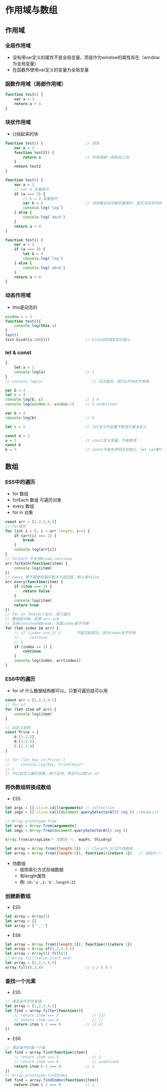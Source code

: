 # 作用域与数组

## 作用域

### 全局作用域

- 没有用var定义的属性不是全局变量，而是作为window的属性存在（window为全局变量）
- 在函数外使用var定义的变量为全局变量

### 函数作用域（局部作用域）

```js
function test() {
    var a = 3
    return a + 4
}
```

### 块状作用域

- {}括起来的块

```js
function test() {                   // 闭包
    var a = 3
    function test2() {
        return a                    // 作用域链一层层向上找
    }
    return test2
}
```

```js
function test() {
    var a = 3
    // var b 变量提升
    if (a === 3) {
        // b = 4 变量提升
        var b = 4                   // 浏览器会自动做变量提升，就无法实现块状作用域
        console.log('log')
    } else {
        console.log('abcd')
    }
    return a + 4
}
```

```js
function test() {
    var a = 3
    if (a === 3) {
        let b = 4
        console.log('log')
    } else {
        console.log('abcd')
    }
    return a + 4
}
```

### 动态作用域

- this是动态的

```js
window.a = 3
function test(){
    console.log(this.a)
}
test()
test.bind({a:100})()                // bind动态绑定到对象上
```

### let & const

```js
{
    let a = 1
    console.log(a)                  // 1
}
// console.log(a)                      // 无法输出，因为a为块状作用域

var b = 3
let c = 4
console.log(b, c)                   // 3 4
console.log(window.b, window.c)     // 3 undefined

var b = 4
console.log(b)                      // 4

let c = 5                           // let定义的变量不能进行重复定义
```

```js
const a = 2
a = 3                               // const定义常量，不能修改
const b
b = 3                               // const不能先声明后初始化，let var都可以
```

## 数组

### ES5中的遍历

- for 数组
- forEach 数组 可遍历对象
- every 数组
- for in 对象

```js
const arr = [1,2,3,4,5]
// for循环
for (int i = 0; i < arr.length; i++) {
    if (arr[i] === 2) {
        break
    }
    console.log(arr[i])
}
// forEach 不支持break,continue
arr.forEach(function(item) {
    console.log(item)
})
// every 要不要继续遍历取决于返回值，默认是false
arr.every(function(item) {
    if (item === 2) {
        return false
    }
    console.log(item)
    return true
})
// for in 为object设计，进行遍历
// 数组是对象，如果 arr.a=8
// 支持continue和break，但是index是字符串
for (let index in arr) {
    // if (index === 2) {       不能匹配成功，因为index是字符串
    //     continue
    // }
    if (index == 2) {
        continue
    }
    console.log(index, arr[index])
}
```

### ES6中的遍历

- for of 什么数据结构都可以，只要可遍历就可以用

```js
const arr = [1,2,3,4,5]
// for of
for (let item of arr) {
    console.log(item)
}

// 自定义结构
const Price = {
    A:[1,2,3],
    B:[3,4,5],
    C:[2,3,4]
}

// for (let key in Price) {
//     console.log(key, Price[key])
// }
// 可以自定义遍历效果，接下去讲，然后可以用for of
```

### 将伪数组转换成数组

- ES5

```js
let args = [].slice.call(arguments) // collection
let imgs = [].slice.call(document.querySelectorAll('img')) //NodeList

// Array.prototype.from
let args = Array.from(arguments)
let imgs = Array.from(document.querySelectorAll('img'))

Array.from(arrayLike/* 伪数组 */, mapFn, thisArg)

let array = Array.from({length:5})  // {length:5}也为伪数组
let array = Array.from({length:5}), function(){return 1})   // 初始化一个长度为5值为1的数组
```

- 伪数组
  - 按照索引方式存储数据
  - 有length属性
  - 例: ```{0:'a',1:'b',length:2}```

### 创建新数组

- ES5

```js
let array = Array(5)
let array = []
let array = ['','']
```

- ES6

```js
let array = Array.from({length:5}), function(){return 1})
let array = Array.of(1,2,3,4,5)
let array = Array(5).fill(1)
// Array.fill(value,start,end)
let array = [1,2,3,4,5]
array.fill(8,2,4)                   // 1 2 8 8 5
```

### 查找一个元素

- ES5

```js
// 满足条件的所有值
let array = [1,2,3,4,5]
let find = array.filter(function(){
    // return item === 3               // [3]
    // return item === 6               // []
    return item % 2 === 0           // [2,4]
})
```

- ES6

```js
// 满足条件的第一个值
let find = array.find(function(item){
    // return item === 3               // 3
    // return item === 6               // undefined
    return item % 2 === 0           // 2
})
// Array.prototyoe.findIndex
let find = array.findIndex(function(item){
    return item % 2 === 0           // 1
```
